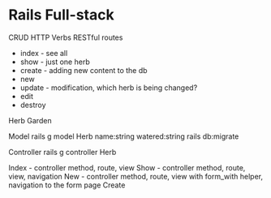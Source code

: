 # Rails Full-stack


CRUD
HTTP Verbs
RESTful routes
- index - see all
- show - just one herb
- create - adding new content to the db
- new
- update - modification, which herb is being changed?
- edit
- destroy

Herb Garden

Model
rails g model Herb name:string watered:string
rails db:migrate


Controller
rails g controller Herb


Index - controller method, route, view
Show - controller method, route, view, navigation
New - controller method, route, view with form_with helper, navigation to the form page
Create
